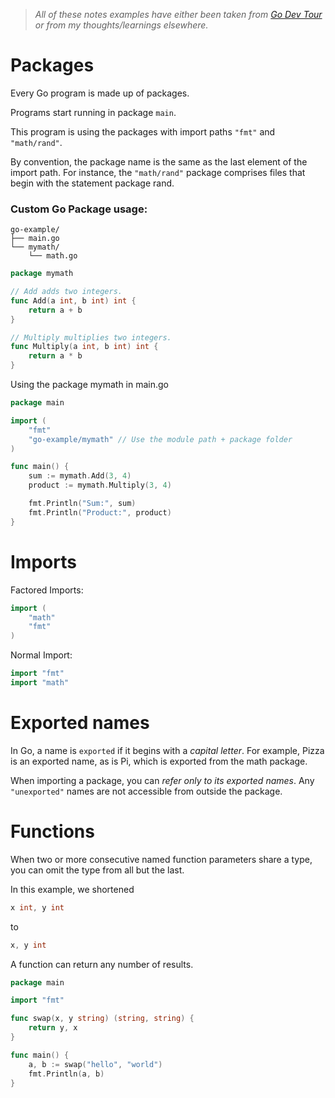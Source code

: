 
> *All of these notes examples have either been taken from [Go Dev Tour](https://go.dev/tour/) or from my thoughts/learnings elsewhere.*
# Packages
Every Go program is made up of packages.

Programs start running in package `main`.

This program is using the packages with import paths `"fmt"` and `"math/rand"`.

By convention, the package name is the same as the last element of the import path. For instance, the `"math/rand"` package comprises files that begin with the statement package rand.

### Custom Go Package usage:

```
go-example/
├── main.go
└── mymath/
    └── math.go
```

```go
package mymath

// Add adds two integers.
func Add(a int, b int) int {
    return a + b
}

// Multiply multiplies two integers.
func Multiply(a int, b int) int {
    return a * b
}
```

Using the package mymath in main.go

```go
package main

import (
    "fmt"
    "go-example/mymath" // Use the module path + package folder
)

func main() {
    sum := mymath.Add(3, 4)
    product := mymath.Multiply(3, 4)

    fmt.Println("Sum:", sum)
    fmt.Println("Product:", product)
}

```

# Imports
Factored Imports:

```go
import (
    "math"
    "fmt"
)
```
Normal Import:
```go
import "fmt"
import "math"
```

# Exported names
In Go, a name is `exported` if it begins with a *capital letter*. For example, Pizza is an exported name, as is Pi, which is exported from the math package.

When importing a package, you can *refer only to its exported names*. Any `"unexported"` names are not accessible from outside the package.

# Functions
When two or more consecutive named function parameters share a type, you can omit the type from all but the last.

In this example, we shortened
```go
x int, y int
```
to
```go
x, y int
```

A function can return any number of results.
```go
package main

import "fmt"

func swap(x, y string) (string, string) {
	return y, x
}

func main() {
	a, b := swap("hello", "world")
	fmt.Println(a, b)
}
```
